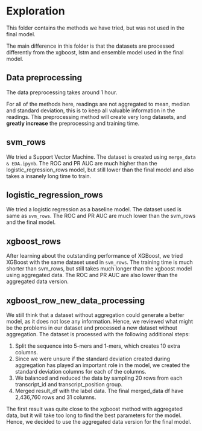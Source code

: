 # Exploration

This folder contains the methods we have tried, but was not used in the final model. 

The main difference in this folder is that the datasets are processed differently from the xgboost, lstm and ensemble model used in the final model.

## Data preprocessing
The data preprocessing takes around 1 hour.

For all of the methods here, readings are not aggregated to mean, median and standard deviation, this is to keep all valuable information in the readings. This preprocessing method will create very long datasets, and **greatly increase** the preprocessing and training time.

## svm_rows
We tried a Support Vector Machine. The dataset is created using `merge_data & EDA.ipynb`. The ROC and PR AUC are much higher than the logistic_regression_rows model, but still lower than the final model and also takes a insanely long time to train.

## logistic_regression_rows
We tried a logistic regression as a baseline model. The dataset used is same as `svm_rows`. The ROC and PR AUC are much lower than the svm_rows and the final model.

## xgboost_rows
After learning about the outstanding performance of XGBoost, we tried XGBoost with the same dataset used in `svm_rows`. The training time is much shorter than svm_rows, but still takes much longer than the xgboost model using aggregated data. The ROC and PR AUC are also lower than the aggregated data version. 

## xgboost_row_new_data_processing
We still think that a dataset without aggregation could generate a better model, as it does not lose any information. Hence, we reviewed what might be the problems in our dataset and processed a new dataset without aggregation.
The dataset is processed with the following additional steps:
1. Split the sequence into 5-mers and 1-mers, which creates 10 extra columns.
2. Since we were unsure if the standard deviation created during aggregation has played an important role in the model, we created the standard deviation columns for each of the columns.
3. We balanced and reduced the data by sampling 20 rows from each transcript_id and transcript_position group.
4. Merged result_df with the label data. The final merged_data df have 2,436,760 rows and 31 columns. 

The first result was quite close to the xgboost method with aggregated data, but it will take too long to find the best parameters for the model. Hence, we decided to use the aggregated data version for the final model.